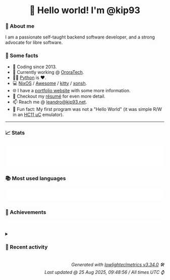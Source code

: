 <!-- README template, populated using this action:
     https://github.com/kip93/kip93/blob/main/.github/workflows/readme.yml. -->

<h1 align="center">👋 Hello world! I'm @kip93</h1> <!-- LOGIN => username -->

### 👤 About me

I am a passionate self-taught backend software developer, and a strong advocate for libre software.


### 💬 Some facts

* 📅 Coding since 2013.
* 💼 Currently working @ [OroraTech](https://ororatech.com/).
* 👨‍💻 [Python](https://github.com/search?q=user%3Akip93&l=python) is ❤️. <!-- LOGIN => username -->
* 💻 [NixOS](https://github.com/NixOS/) /
     [Awesome](https://github.com/awesomeWM/) /
     [kitty](https://github.com/kovidgoyal/kitty/) /
     [xonsh](https://github.com/xonsh/).
* 🌐 I have a [portfolio website](https://kip93.net/) with some more information.
* 📝 Checkout my [résumé](https://kip93.net/resume/) for even more detail.
* 📫 Reach me @ [leandro@kip93.net](mailto:leandro@kip93.net).
* 🎲 Fun fact: My first program was not a "Hello World" (it was simple R/W in an [HC11 µC](https://en.wikipedia.org/wiki/68HC11) emulator).


-----------------------------------------------------------------------------------------------------------------------


### 📈 Stats

![](./stats.svg)


### 📚 Most used languages <!-- by percentage, in decreasing order -->

![](./languages.svg)


### 🏅 Achievements

![](./achievements.svg)


<details> <!-- Last activity -->
<!-- Almost verbatim copy of https://github.com/lowlighter/metrics/blob/latest/source/templates/markdown/partials/activity.ejs, but restructured to be foldable. -->
<summary><h3>📰 Recent activity</h3></summary>

* ➡️ Pushed 17 commits in [kip93/nix](https://github.com/kip93/nix) on branch `master`
  * [#a92a996](https://github.com/kip93/nix/commit/a92a996) Merge pull request #13793 from xokdvium/c++23

treewide: Bump C++ standard version to C++23
  * [#5c0eff2](https://github.com/kip93/nix/commit/5c0eff2) Merge pull request #13784 from NixOS/queryPathInfo-dont-disconnect

Fix client disconnect when queryPathInfo() returns a negative result
  * [#03101cc](https://github.com/kip93/nix/commit/03101cc) treewide: Bump C++ standard version to C++23

Compilers in nixpkgs have caught up and major distros
should also have recent enough compilers. It would be
nice to have newer features like more full featured
ranges and deducing this.
  * [#f3bd18f](https://github.com/kip93/nix/commit/f3bd18f) Merge pull request #13790 from xokdvium/fix-ci

libstore: Fix formatting
  * [#62018b3](https://github.com/kip93/nix/commit/62018b3) libstore: Fix formatting

Wasn&#39;t caught by CI because the PR wasn&#39;t fresh enough
and didn&#39;t have formatting checks enabled.
  * [#dc2478f](https://github.com/kip93/nix/commit/dc2478f) Merge pull request #13340 from mkenigs/better-error

Improve error when can&#39;t acquire db lock
  * [#8283a20](https://github.com/kip93/nix/commit/8283a20) Merge pull request #13789 from xokdvium/nix-2.3-insecure-fix

hydra: Fix otherNixes.nix_2_3
  * [#051290b](https://github.com/kip93/nix/commit/051290b) hydra: Fix otherNixes.nix_2_3

25.05 has it marked as insecure, but we don&#39;t care about it
for testing purposes.
  * [#b263bfc](https://github.com/kip93/nix/commit/b263bfc) Merge pull request #13785 from xokdvium/25.05-nixpkgs

flake: nixpkgs: nixos-unstable -&gt; nixos-25.05-small
  * [#73f6729](https://github.com/kip93/nix/commit/73f6729) git-blame-ignore-revs: Add nixfmt 1.0.0 reformat
  * [#1d943f5](https://github.com/kip93/nix/commit/1d943f5) flake: Apply nixfmt 1.0.0
  * [#aa0dc0d](https://github.com/kip93/nix/commit/aa0dc0d) Merge pull request #13757 from fzakaria/issue-13215

libfetchers/git: add support for &#39;.&#39; in gitmodules
  * [#fc33681](https://github.com/kip93/nix/commit/fc33681) flake: nixpkgs: nixos-unstable -&gt; nixos-25.05-small

About time we upgraded our nixpkgs flake input. Ideally
we&#39;d have automation to do this.

Flake lock file updates:

• Updated input &#39;nixpkgs&#39;:
    &#39;github:NixOS/nixpkgs/adaa24fbf46737f3f1b5497bf64bae750f82942e?narHash=sha256-qhFMmDkeJX9KJwr5H32f1r7Prs7XbQWtO0h3V0a0rFY%3D&#39; (2025-05-13)
  → &#39;github:NixOS/nixpkgs/cd32a774ac52caaa03bcfc9e7591ac8c18617ced?narHash=sha256-VtMQg02B3kt1oejwwrGn50U9Xbjgzfbb5TV5Wtx8dKI%3D&#39; (2025-08-17)
  * [#f51779e](https://github.com/kip93/nix/commit/f51779e) RemoteStore::addToStoreFromDump(): Invalidate cache entry for added path
  * [#c82b67f](https://github.com/kip93/nix/commit/c82b67f) BasicClientConnection::queryPathInfo(): Don&#39;t throw exception for invalid paths

This caused RemoteStore::queryPathInfoUncached() to mark the
connection as invalid (see
RemoteStore::ConnectionHandle::~ConnectionHandle()), causing it to
disconnect and reconnect after every lookup of an invalid path. This
caused huge slowdowns in conjunction with
19f89eb6842747570f262c003d977f02cb155968 and lazy-trees.
  * [#b21304f](https://github.com/kip93/nix/commit/b21304f) libfetchers/git: Add support for &#39;.&#39; in gitsubmodules

Period &#39;.&#39; is a special branch name in the gitsubmodule file which
represents the branch of the parent repository [1].

We add support for this by registering the ref of the InputAccessor to
be that of the parent input if &#39;.&#39; is encountered.

Fixes #13215

[1]: man gitmodules
  * [#d60a8ee](https://github.com/kip93/nix/commit/d60a8ee) Improve database lock permission error context

Add helpful context when opening the Nix database lock fails due to
permission errors. Instead of just showing &#34;Permission denied&#34;, now
provides guidance about possible causes:
- Running as non-root in a single-user Nix installation
- Nix daemon may have crashed
  * *On 19 Aug 2025, 18:19:46*
* 🌟 Starred [brybrant/lava-lamp](https://github.com/brybrant/lava-lamp)
  * *On 18 Aug 2025, 20:03:45*
* ➡️ Pushed 61 commits in [kip93/nix](https://github.com/kip93/nix) on branch `master`
  * [#4e776a5](https://github.com/kip93/nix/commit/4e776a5) Merge pull request #13753 from obsidiansystems/simplify-derivation-goal

Simplify `DerivationGoal` in many ways
  * [#677b1c0](https://github.com/kip93/nix/commit/677b1c0) prepare merge queues for nix
  * [#f64000e](https://github.com/kip93/nix/commit/f64000e) Merge pull request #13756 from xokdvium/fix-copy-path-message

libstore: Fix makeCopyPathMessage
  * [#e74ef41](https://github.com/kip93/nix/commit/e74ef41) libstore: Fix makeCopyPathMessage

Old code completely ignored query parameters and it seems ok to keep
that behavior. There&#39;s a lot of code out there that parses nix code
like nix-output-monitor and it can&#39;t parse messages like:

&gt; copying path &#39;/nix/store/wha2hi4yhkjmccqhivxavbfspsg1wrsj-source&#39; from &#39;https://cache.nixos.org&#39; to &#39;local://&#39;...

Let&#39;s not break these tools without a good reason. This goes in line
with what other code does by ignoring parameters in logs.

The issue is just in detecting the shorthand notations for the store
reference - not in printing the url in logs.

By default the daemon opens a local store with ?path-info-cache-size=0,
so that leads to the erronenous &#39;local://&#39;.
  * [#4b4895e](https://github.com/kip93/nix/commit/4b4895e) Merge pull request #13755 from xokdvium/concise-uri-logs

treewide: Remove getUri and replace with getHumanReadableURI where appropriate
  * [#1b7ffa5](https://github.com/kip93/nix/commit/1b7ffa5) treewide: Remove getUri and replace with getHumanReadableURI where appropriate

The problem with old code was that it used getUri for both the `diskCache`
as well as logging. This is really bad because it mixes the textual human
readable representation with the caching.

Also using getUri for the cache key is really problematic for the S3 store,
since it doesn&#39;t include the `endpoint` in the cache key, so it&#39;s totally broken.

This starts separating the logging / cache concerns by introducing a
`getHumanReadableURI` that should only be used for logging. The caching
logic now instead uses `getReference().render(/*withParams=*/false)` exclusively.
This would need to be fixed in follow-ups, because that&#39;s really fragile and
broken for some store types (but it was already broken before).
  * [#e6f3a19](https://github.com/kip93/nix/commit/e6f3a19) libstore: Fix makeCopyPathMessage after config getUri refactor
  * [#4a2de1d](https://github.com/kip93/nix/commit/4a2de1d) `DerivationGoal` Make some fields immutable

We can set both during construction, yay!
  * [#f155dff](https://github.com/kip93/nix/commit/f155dff) `DerivationGoal::done` Clean up parameter types

We don&#39;t need to ask all these callers to build these single-entry maps
for us.
  * [#c940283](https://github.com/kip93/nix/commit/c940283) `DerivationBuilder`

Move output result filtering logic and assert just into the branch where
it is not obviously a no op / meeting the assertion.

Add a comment too, while we are at it.
  * [#14441f9](https://github.com/kip93/nix/commit/14441f9) `DerivationGoal` inline `gaveUpOnSubstitution` lambda

We can shuffle around control flow so it&#39;s only called once. You&#39;ll
definitely want to review this diff ignoring whitespace.
  * [#88275e5](https://github.com/kip93/nix/commit/88275e5) `DerivationGoal` slight cleanup of some impure drv logic
  * [#7707d0a](https://github.com/kip93/nix/commit/7707d0a) Get rid of `filterDrvOutputs`

We don&#39;t need it any more, because we only used it in the
single-wanted-output `DerivationGoal`.
  * [#766a52c](https://github.com/kip93/nix/commit/766a52c) `DerivationOutput`: Remove `outputKnown` state

Now that `DerivationGoal::checkPathValidity` is legible, we can see that
it only sets `outputKnown`, and doesn&#39;t read it. Likewise, with
co-routines, we don&#39;t have tiny scopes that make local variables
difficult. Between these two things, we can simply have
`checkPathValidity` return what it finds, rather than mutate some state,
and update everyting to use local variables.

The same transformation could probably be done to the other derivation
goal types (which currently, unfortunately, contain their own
`checkPathValidity`s, though they are diverging, and we hope and believe
that they continue to diverge).
  * [#2324fe3](https://github.com/kip93/nix/commit/2324fe3) `DerivationBuilder::checkPathValidity`: Big simplify

`Store::queryPartialDerivationOutputMap` is nothing but checking
statically-known output paths, and then `Store::queryRealisation`, and
we were doing both of those things already. Inline that and simplify,
again taking advantage of the fact that we only care about one output.
  * [#b6ca60c](https://github.com/kip93/nix/commit/b6ca60c) `DerivationBuilder::checkPathValidity`: Simplify `allValid` calc

Now that the loops is gone, we can just inline this mutation to a single
simple expression.
  * [#2600391](https://github.com/kip93/nix/commit/2600391) Simplify `DerivationGoal` loop -&gt; if

More taking advantage of single wanted output. Also `auto *` not `auto`
for easy reading.
  * [#1a6f928](https://github.com/kip93/nix/commit/1a6f928) Don&#39;t use `InitialOutput` in `DerivationGoal`

We don&#39;t need the `wanted` field. Just inline the other two fields.
  * [#14173d7](https://github.com/kip93/nix/commit/14173d7) Simplify `DerivationGoal` by just storing a singular `initialOutput`

We know we want exactly want output in `DerivationGoal` now (since
recent refactors), so we can start simplifying things to take advantage
of this.
  * [#4b6edfc](https://github.com/kip93/nix/commit/4b6edfc) `DerivationBuildingGoal`: Check outputs beforehand

See the comment in the code for details. Some of the code is duplicated
for now, but we&#39;ll be cleaning that up soon.
  * *On 18 Aug 2025, 14:37:31*
  * *On 14 Aug 2025, 16:20:35*
</details>


<h6 align="right"><em>
    Generated with <a href="https://github.com/lowlighter/metrics/tree/latest/">lowlighter/metrics v3.34.0</a> 🛠️<br> <!-- VERSION => MAJOR.minor.patch -->
    Last updated @ 25 Aug 2025, 09:48:56 / All times UTC ⌚ <!-- meta.generated => DD/MM/YYYY, hh:mm -->
</em></h6>
